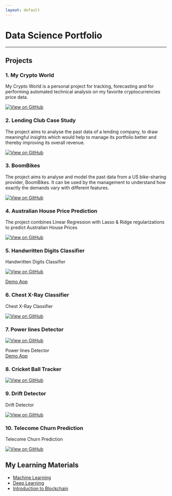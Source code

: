 ```yaml
---
layout: default
---
```


# Data Science Portfolio

---

## Projects

### 1. My Crypto World

My Crypto World is a personal project for tracking, forecasting and for performing automated technical analysis on my favorite cryptocurrencies price data.

[![View on GitHub](https://img.shields.io/badge/GitHub-View_on_GitHub-blue?logo=GitHub)](https://github.com/krishnajiraoh/my-crypto-world)

### 2. Lending Club Case Study

The project aims to analyse the past data of a lending company, to draw meaningful insights which would help to manage its portfolio better and thereby improving its overall revenue.

[![View on GitHub](https://img.shields.io/badge/GitHub-View_on_GitHub-blue?logo=GitHub)](https://github.com/krishnajiraoh/upGrad_lending_club_case_study)

### 3. BoomBikes

The project aims to analyse and model the past data from a US bike-sharing provider, BoomBikes. It can be used by the management to understand how exactly the demands vary with different features.

[![View on GitHub](https://img.shields.io/badge/GitHub-View_on_GitHub-blue?logo=GitHub)](https://github.com/krishnajiraoh/upGrad_linear_regression_assignment)

### 4. Australian House Price Prediction
The project combines Linear Regression with Lasso & Ridge regularizations to predict Australian House Prices

[![View on GitHub](https://img.shields.io/badge/GitHub-View_on_GitHub-blue?logo=GitHub)](https://github.com/krishnajiraoh/upGrad_advanced_regression_assignment)

### 5. Handwritten Digits Classifier

Handwritten Digits Classifier

[![View on GitHub](https://img.shields.io/badge/GitHub-View_on_GitHub-blue?logo=GitHub)](https://github.com/krishnajiraoh/handwritten-digits-classifier)

[Demo App](https://krishnajiraoh-handwritten-digits-classifier-classifier-d4jj3c.streamlit.app/)

### 6. Chest X-Ray Classifier

Chest X-Ray Classifier

[![View on GitHub](https://img.shields.io/badge/GitHub-View_on_GitHub-blue?logo=GitHub)](https://github.com/krishnajiraoh/cxr-classification)

<!-- [![Demo App]()]()  -->

### 7. Power lines Detector
[![View on GitHub](https://img.shields.io/badge/GitHub-View_on_GitHub-blue?logo=GitHub)](https://github.com/krishnajiraoh/powerlines-detector)

Power lines Detector <br>
[Demo App](https://krishnajiraoh-powerlines-detector-powerlinedetector-mj2h4k.streamlit.app/)

### 8. Cricket Ball Tracker
[![View on GitHub](https://img.shields.io/badge/GitHub-View_on_GitHub-blue?logo=GitHub)](https://github.com/krishnajiraoh/cricket-ball-tracker)

<!-- [![Demo App]()]() -->

### 9. Drift Detector

Drift Detector

[![View on GitHub](https://img.shields.io/badge/GitHub-View_on_GitHub-blue?logo=GitHub)](https://github.com/krishnajiraoh/drift-detection)

<!-- [![Demo App]()]() -->

### 10. Telecome Churn Prediction

Telecome Churn Prediction

[![View on GitHub](https://img.shields.io/badge/GitHub-View_on_GitHub-blue?logo=GitHub)](https://github.com/krishnajiraoh/upGrad_telecom_churn_case_study_group)

## My Learning Materials

- [Machine Learning](https://github.com/krishnajiraoh/machine-learning)
- [Deep Learning](https://github.com/krishnajiraoh/deep-learning)
- [Introduction to Blockchain](https://github.com/krishnajiraoh/blockchain)
